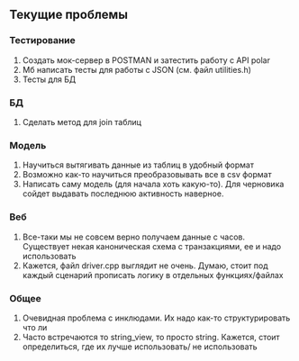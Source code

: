 ## Текущие проблемы

### Тестирование

1. Создать мок-сервер в POSTMAN и затестить работу с API polar
2. Мб написать тесты для работы с JSON (см. файл utilities.h)
3. Тесты для БД

### БД

1. Cделать метод для join таблиц

### Модель

1. Научиться вытягивать данные из таблиц в удобный формат
2. Возможно как-то научиться преобразовывать все в csv формат
3. Написать саму модель (для начала хоть какую-то). Для черновика сойдет выдавать последнюю активность наверное.

### Веб

1. Все-таки мы не совсем верно получаем данные с часов. Существует некая каноническая схема с транзакциями, ее и надо
   использовать
2. Кажется, файл driver.cpp выглядит не очень. Думаю, стоит под каждый сценарий прописать логику в отдельных
   функциях/файлах

### Общее

1. Очевидная проблема с инклюдами. Их надо как-то структурировать что ли
2. Часто встречаются то string_view, то просто string. Кажется, стоит определиться, где их лучше использовать/ не
   использовать